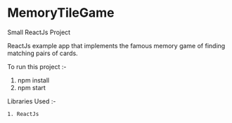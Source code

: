 # MemoryTileGame
Small ReactJs Project

ReactJs example app that implements the famous memory game of finding matching pairs of cards.

To run this project :-

  1. npm install
  2. npm start
  
Libraries Used :-
    
    1. ReactJs





